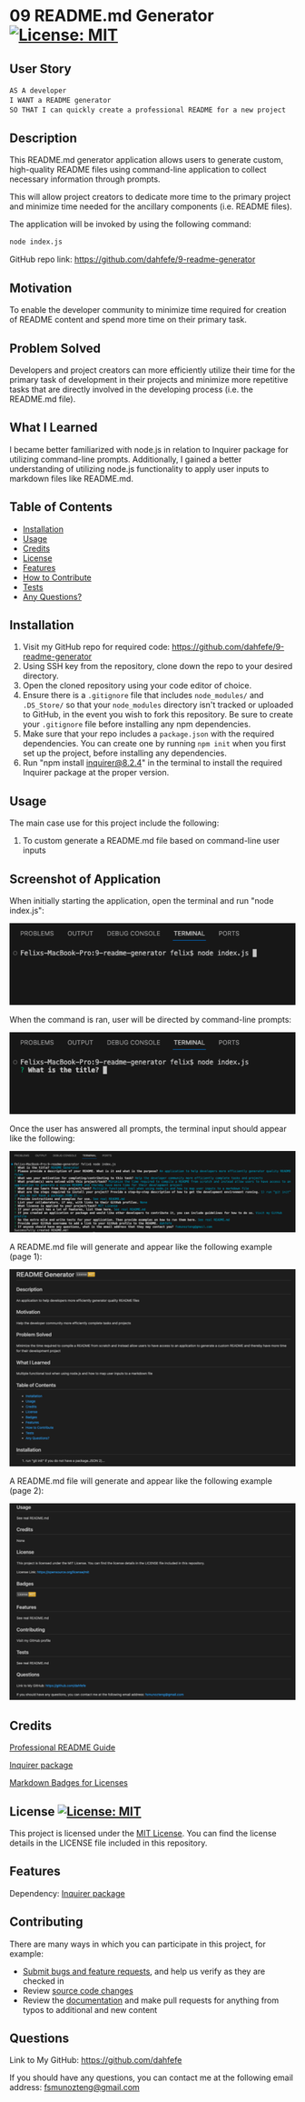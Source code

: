 # 09 README.md Generator  [![License: MIT](https://img.shields.io/badge/License-MIT-yellow.svg)](https://opensource.org/licenses/MIT)

## User Story

```md
AS A developer
I WANT a README generator
SO THAT I can quickly create a professional README for a new project
```

## Description

This README.md generator application allows users to generate custom, high-quality README files using command-line application to collect necessary information through prompts.

This will allow project creators to dedicate more time to the primary project and minimize time needed for the ancillary components (i.e. README files).

The application will be invoked by using the following command:

```bash
node index.js
```

GitHub repo link: https://github.com/dahfefe/9-readme-generator

## Motivation
  
To enable the developer community to minimize time required for creation of README content and spend more time on their primary task. 

## Problem Solved
  
Developers and project creators can more efficiently utilize their time for the primary task of development in their projects and minimize more repetitive tasks that are directly involved in the developing process (i.e. the README.md file).

## What I Learned
  
I became better familiarized with node.js in relation to Inquirer package for utilizing command-line prompts. Additionally, I gained a better understanding of utilizing node.js functionality to apply user inputs to markdown files like README.md. 

## Table of Contents

- [Installation](#installation)
- [Usage](#usage)
- [Credits](#credits)
- [License](#license)
- [Features](#features)
- [How to Contribute](#contributing)
- [Tests](#tests)
- [Any Questions?](#questions)

## Installation 
  
1) Visit my GitHub repo for required code: https://github.com/dahfefe/9-readme-generator
2) Using SSH key from the repository, clone down the repo to your desired directory. 
3) Open the cloned repository using your code editor of choice. 
4) Ensure there is a `.gitignore` file that includes `node_modules/` and `.DS_Store/` so that your `node_modules` directory isn't tracked or uploaded to GitHub, in the event you wish to fork this repository. Be sure to create your `.gitignore` file before installing any npm dependencies.
5) Make sure that your repo includes a `package.json` with the required dependencies. You can create one by running `npm init` when you first set up the project, before installing any dependencies.
6) Run "npm install inquirer@8.2.4" in the terminal to install the required Inquirer package at the proper version. 

## Usage

The main case use for this project include the following:
1) To custom generate a README.md file based on command-line user inputs

## Screenshot of Application

When initially starting the application, open the terminal and run "node index.js":

![image](./images/1.png)

When the command is ran, user will be directed by command-line prompts:

![image](./images/2.png)

Once the user has answered all prompts, the terminal input should appear like the following:

![image](./images/3.png)

A README.md file will generate and appear like the following example (page 1):

![image](./images/4.png)

A README.md file will generate and appear like the following example (page 2):

![image](./images/5.png)

## Credits

[Professional README Guide](https://coding-boot-camp.github.io/full-stack/github/professional-readme-guide) 

[Inquirer package](https://www.npmjs.com/package/inquirer/v/8.2.4)

[Markdown Badges for Licenses](https://gist.github.com/lukas-h/2a5d00690736b4c3a7ba)

## License [![License: MIT](https://img.shields.io/badge/License-MIT-yellow.svg)](https://opensource.org/licenses/MIT)

This project is licensed under the [MIT License](https://opensource.org/license/mit). You can find the license details in the LICENSE file included in this repository.

## Features
  
Dependency: [Inquirer package](https://www.npmjs.com/package/inquirer/v/8.2.4)

## Contributing

There are many ways in which you can participate in this project, for example:

* [Submit bugs and feature requests](https://github.com/dahfefe/9-readme-generator/issues), and help us verify as they are checked in
* Review [source code changes](https://github.com/dahfefe/9-readme-generator/pulls)
* Review the [documentation](https://github.com/microsoft/vscode-docs) and make pull requests for anything from typos to additional and new content

## Questions
  
Link to My GitHub: https://github.com/dahfefe

If you should have any questions, you can contact me at the following email address: fsmunozteng@gmail.com